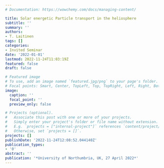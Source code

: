 ```yaml
---
# Documentation: https://wowchemy.com/docs/managing-content/

title: Solar energetic Particle transport in the heliosphere
subtitle: ''
summary: ''
authors:
- T. Laitinen
tags: []
categories:
- Invited Seminar
date: '2022-01-01'
lastmod: 2022-11-24T11:03:19Z
featured: false
draft: false

# Featured image
# To use, add an image named `featured.jpg/png` to your page's folder.
# Focal points: Smart, Center, TopLeft, Top, TopRight, Left, Right, BottomLeft, Bottom, BottomRight.
image:
  caption: ''
  focal_point: ''
  preview_only: false

# Projects (optional).
#   Associate this post with one or more of your projects.
#   Simply enter your project's folder or file name without extension.
#   E.g. `projects = ["internal-project"]` references `content/project/deep-learning/index.md`.
#   Otherwise, set `projects = []`.
projects: []
publishDate: '2022-11-24T12:08:52.044140Z'
publication_types:
- '0'
abstract: ''
publication: '*University of Northumbria, UK, 27 April 2022*'
---
```

